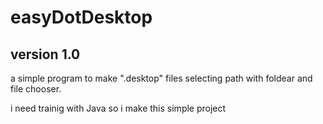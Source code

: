 # easyDotDesktop

## version 1.0

a simple program to make ".desktop" files selecting path with
foldear and file chooser.


i need trainig with Java so i make this simple project